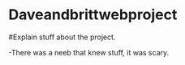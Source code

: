 # Daveandbrittwebproject

#Explain stuff about the project.

-There was a neeb that knew stuff, it was scary.
